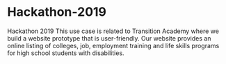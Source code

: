# Hackathon-2019
Hackathon 2019
This use case is related to Transition Academy where we build a website prototype that is user-friendly.
Our website provides an online listing of colleges, job, employment training and life skills programs for high school students with disabilities.
